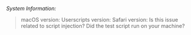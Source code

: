 <!-- Please fill out the below information before submitting your issue -->
<!-- 
If you are having issues with script injection, please include examples of what is not working and try the userscript below:

// ==UserScript==
// @name        TestScript
// @description This is your new file, start writing code
// @match       *://*/*
// ==/UserScript==

console.log("This is a test script");
-->

_System Information:_
> macOS version:
> Userscripts version:
> Safari version:
> Is this issue related to script injection?
> Did the test script run on your machine?
